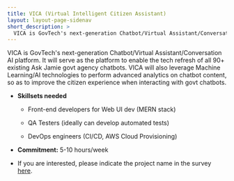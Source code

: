 ```yaml
---
title: VICA (Virtual Intelligent Citizen Assistant)
layout: layout-page-sidenav
short_description: >
  VICA is GovTech's next-generation Chatbot/Virtual Assistant/Conversation AI platform.
---
```


VICA is GovTech's next-generation Chatbot/Virtual Assistant/Conversation AI platform. It will serve as the platform to enable the tech refresh of all 90+ existing Ask Jamie govt agency chatbots. VICA will also leverage Machine Learning/AI technologies to perform advanced analytics on chatbot content, so as to improve the citizen experience when interacting with govt chatbots.

- **Skillsets needed**

  - Front-end developers for Web UI dev (MERN stack)

  - QA Testers (ideally can develop automated tests)

  - DevOps engineers (CI/CD, AWS Cloud Provisioning)

- **Commitment:** 5-10 hours/week

- If you are interested, please indicate the project name in the survey [here](https://go.gov.sg/govtech-volunteers).

